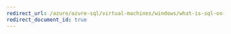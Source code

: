 ```yaml
---
redirect_url: /azure/azure-sql/virtual-machines/windows/what-is-sql-on-azure-vm-iaas-overview
redirect_document_id: true
---
```

